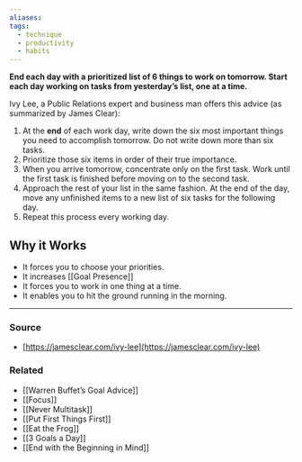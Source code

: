 ```yaml
---
aliases: 
tags:
  - technique
  - productivity
  - habits
---
```

**End each day with a prioritized list of 6 things to work on tomorrow. Start each day working on tasks from yesterday’s list, one at a time.**

Ivy Lee, a Public Relations expert and business man offers this advice (as summarized by James Clear):

1. At the **end** of each work day, write down the six most important things you need to accomplish tomorrow. Do not write down more than six tasks.
2. Prioritize those six items in order of their true importance.
3. When you arrive tomorrow, concentrate only on the first task. Work until the first task is finished before moving on to the second task.
4. Approach the rest of your list in the same fashion. At the end of the day, move any unfinished items to a new list of six tasks for the following day.
5. Repeat this process every working day.

## Why it Works
- It forces you to choose your priorities.
- It increases [[Goal Presence]]
- It forces you to work in one thing at a time.
- It enables you to hit the ground running in the morning.

---
### Source
- [https://jamesclear.com/ivy-lee](https://jamesclear.com/ivy-lee)

### Related
- [[Warren Buffet’s Goal Advice]] 
- [[Focus]]
- [[Never Multitask]] 
- [[Put First Things First]] 
- [[Eat the Frog]] 
- [[3 Goals a Day]]
- [[End with the Beginning in Mind]]